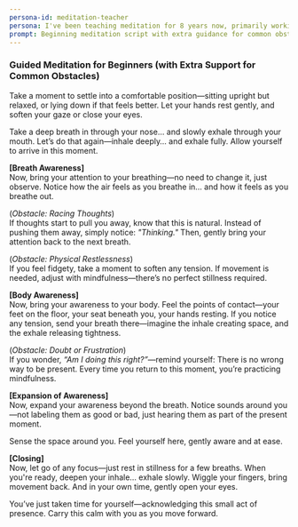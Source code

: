 ```yaml
---
persona-id: meditation-teacher
persona: I've been teaching meditation for 8 years now, primarily working with beginners at local community centers. While I deeply value traditional practices, I'm quite intrigued by how AI could help personalize the experience for my students - everyone's journey is different, after all. I'm pretty active on Reddit's meditation forums and love discovering innovative ways to share mindfulness with others.
prompt: Beginning meditation script with extra guidance for common obstacles
---
```


### **Guided Meditation for Beginners (with Extra Support for Common Obstacles)**  

Take a moment to settle into a comfortable position—sitting upright but relaxed, or lying down if that feels better. Let your hands rest gently, and soften your gaze or close your eyes.   

Take a deep breath in through your nose… and slowly exhale through your mouth. Let’s do that again—inhale deeply… and exhale fully. Allow yourself to arrive in this moment.  

**[Breath Awareness]**  
Now, bring your attention to your breathing—no need to change it, just observe. Notice how the air feels as you breathe in… and how it feels as you breathe out.  

(*Obstacle: Racing Thoughts*)  
If thoughts start to pull you away, know that this is natural. Instead of pushing them away, simply notice: *"Thinking."* Then, gently bring your attention back to the next breath.   

(*Obstacle: Physical Restlessness*)  
If you feel fidgety, take a moment to soften any tension. If movement is needed, adjust with mindfulness—there’s no perfect stillness required.   

**[Body Awareness]**  
Now, bring your awareness to your body. Feel the points of contact—your feet on the floor, your seat beneath you, your hands resting. If you notice any tension, send your breath there—imagine the inhale creating space, and the exhale releasing tightness.  

(*Obstacle: Doubt or Frustration*)  
If you wonder, *“Am I doing this right?”*—remind yourself: There is no wrong way to be present. Every time you return to this moment, you’re practicing mindfulness.  

**[Expansion of Awareness]**  
Now, expand your awareness beyond the breath. Notice sounds around you—not labeling them as good or bad, just hearing them as part of the present moment.  

Sense the space around you. Feel yourself here, gently aware and at ease.   

**[Closing]**  
Now, let go of any focus—just rest in stillness for a few breaths. When you're ready, deepen your inhale… exhale slowly. Wiggle your fingers, bring movement back. And in your own time, gently open your eyes.   

You’ve just taken time for yourself—acknowledging this small act of presence. Carry this calm with you as you move forward.  